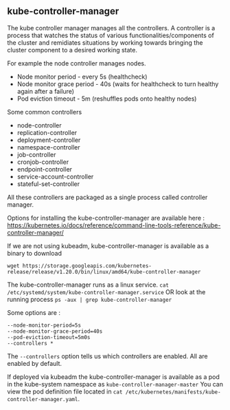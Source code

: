 ## kube-controller-manager

The kube controller manager manages all the controllers.
A controller is a process that watches the status of various functionalities/components of the cluster
and remidiates situations by working towards bringing the cluster component to a desired working state.

For example the node controller manages nodes.
  - Node monitor period - every 5s (healthcheck)
  - Node monitor grace period - 40s (waits for healthcheck to turn healthy again after a failure)
  - Pod eviction timeout - 5m (reshuffles pods onto healthy nodes)

Some common controllers
  - node-controller
  - replication-controller
  - deployment-controller
  - namespace-controller
  - job-controller
  - cronjob-controller
  - endpoint-controller
  - service-account-controller
  - stateful-set-controller

All these controllers are packaged as a single process called controller manager.

Options for installing the kube-controller-manager are available here :
https://kubernetes.io/docs/reference/command-line-tools-reference/kube-controller-manager/

If we are not using kubeadm, kube-controller-manager is available as a binary to download
```
wget https://storage.googleapis.com/kubernetes-release/release/v1.20.0/bin/linux/amd64/kube-controller-manager
```

The kube-controller-manager runs as a linux service.
`cat /etc/systemd/system/kube-controller-manager.service`
OR
look at the running process
`ps -aux | grep kube-controller-manager`

Some options are :
```
--node-monitor-period=5s
--node-monitor-grace-period=40s
--pod-eviction-timeout=5m0s
--controllers *
```
The `--controllers` option tells us which controllers are enabled. All are enabled by default.


If deployed via kubeadm the kube-controller-manager is available as a pod in the kube-system namespace as `kube-controller-manager-master`
You can view the pod definition file located in
`cat /etc/kubernetes/manifests/kube-controller-manager.yaml`.
